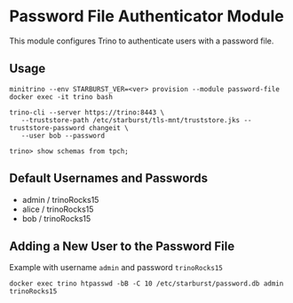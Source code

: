 # Password File Authenticator Module

This module configures Trino to authenticate users with a password file.

## Usage

    minitrino --env STARBURST_VER=<ver> provision --module password-file
    docker exec -it trino bash 

    trino-cli --server https://trino:8443 \
       --truststore-path /etc/starburst/tls-mnt/truststore.jks --truststore-password changeit \
       --user bob --password
       
    trino> show schemas from tpch;

## Default Usernames and Passwords

- admin / trinoRocks15
- alice / trinoRocks15
- bob / trinoRocks15

## Adding a New User to the Password File

Example with username `admin` and password `trinoRocks15`

    docker exec trino htpasswd -bB -C 10 /etc/starburst/password.db admin trinoRocks15

